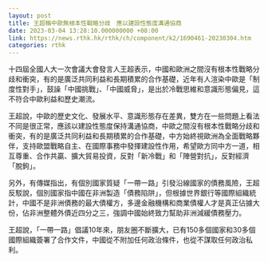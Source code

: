 ```yaml
---
layout: post
title: 王超稱中歐無根本性戰略分歧　應以建設性態度溝通協商
date: 2023-03-04 13:28:10.000000000 +08:00
link: https://news.rthk.hk/rthk/ch/component/k2/1690461-20230304.htm
categories: rthk
---
```


十四屆全國人大一次會議大會發言人王超表示，中國和歐洲之間沒有根本性戰略分歧和衝突，有的是廣泛共同利益和長期積累的合作基礎，近年有人渲染中歐是「制度性對手」，鼓譟「中國挑戰」、「中國威脅」，是出於冷戰思維和意識形態偏見，這不符合中歐利益和歷史潮流。

王超說，中歐的歷史文化、發展水平、意識形態存在差異，雙方在一些問題上看法不同是很正常，應該以建設性態度保持溝通協商，中歐之間沒有根本性戰略分歧和衝突，有的是廣泛共同利益和長期積累的合作基礎，中方始終視歐洲為全面戰略夥伴，支持歐盟戰略自主、在國際事務中發揮建設性作用，希望歐方同中方一道，相互尊重、合作共贏、擴大貿易投資，反對「新冷戰」和「陣營對抗」，反對經濟「脫鉤」。

另外，有傳媒指出，有個別國家質疑「一帶一路」引發沿線國家的債務風險，王超反駁說，個別國家指中國在非洲製造「債務陷阱」，但根據世界銀行等國際組織統計，中國不是非洲債務的最大債權方，多邊金融機構和商業債權人才是真正佔據大份，佔非洲整體外債近四分之三，強調中國始終致力幫助非洲減緩債務壓力。

王超說，「一帶一路」倡議10年來，朋友圈不斷擴大，已有150多個國家和30多個國際組織簽署了合作文件，中國從不附加任何政治條件，也從不謀取任何政治私利。
